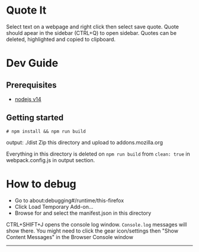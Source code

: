 # Quote It

Select text on a webpage and right click then select save quote. Quote should apear in the sidebar (CTRL+Q) to open sidebar. Quotes can be deleted, highlighted and copied to clipboard.

# Dev Guide

## Prerequisites

- [nodejs v14](https://nodejs.org/en/)

## Getting started

```
# npm install && npm run build
```

output: ./dist
Zip this directory and upload to addons.mozilla.org

Everything in this directory is deleted on `npm run build` from `clean: true` in webpack.config.js in output section.

# How to debug

- Go to about:debugging#/runtime/this-firefox
- Click Load Temporary Add-on...
- Browse for and select the manifest.json in this directory

CTRL+SHIFT+J opens the console log window. `Console.log` messages will show there.
You might need to click the gear icon/settings then "Show Content Messages" in the Browser Console window

---
